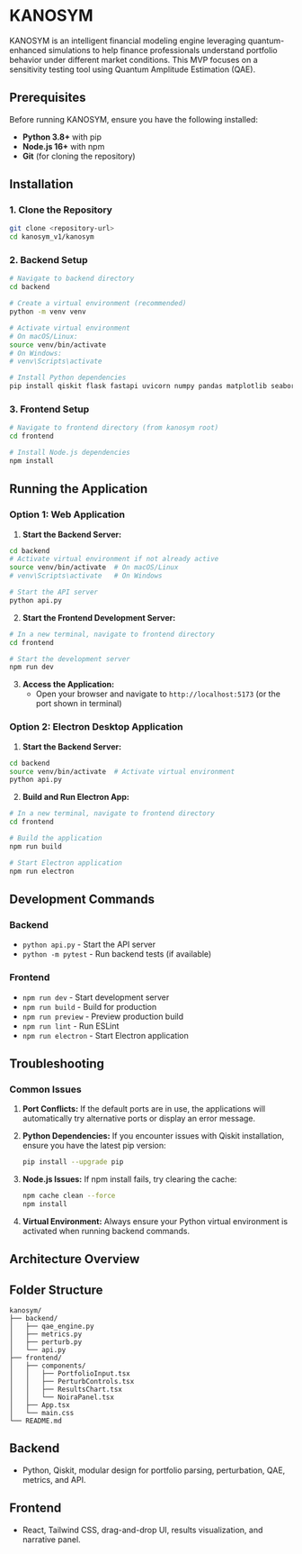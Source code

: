 # KANOSYM

KANOSYM is an intelligent financial modeling engine leveraging quantum-enhanced simulations to help finance professionals understand portfolio behavior under different market conditions. This MVP focuses on a sensitivity testing tool using Quantum Amplitude Estimation (QAE).

## Prerequisites

Before running KANOSYM, ensure you have the following installed:

- **Python 3.8+** with pip
- **Node.js 16+** with npm
- **Git** (for cloning the repository)

## Installation

### 1. Clone the Repository
```bash
git clone <repository-url>
cd kanosym_v1/kanosym
```

### 2. Backend Setup
```bash
# Navigate to backend directory
cd backend

# Create a virtual environment (recommended)
python -m venv venv

# Activate virtual environment
# On macOS/Linux:
source venv/bin/activate
# On Windows:
# venv\Scripts\activate

# Install Python dependencies
pip install qiskit flask fastapi uvicorn numpy pandas matplotlib seaborn
```

### 3. Frontend Setup
```bash
# Navigate to frontend directory (from kanosym root)
cd frontend

# Install Node.js dependencies
npm install
```

## Running the Application

### Option 1: Web Application

1. **Start the Backend Server:**
```bash
cd backend
# Activate virtual environment if not already active
source venv/bin/activate  # On macOS/Linux
# venv\Scripts\activate   # On Windows

# Start the API server
python api.py
```

2. **Start the Frontend Development Server:**
```bash
# In a new terminal, navigate to frontend directory
cd frontend

# Start the development server
npm run dev
```

3. **Access the Application:**
   - Open your browser and navigate to `http://localhost:5173` (or the port shown in terminal)

### Option 2: Electron Desktop Application

1. **Start the Backend Server:**
```bash
cd backend
source venv/bin/activate  # Activate virtual environment
python api.py
```

2. **Build and Run Electron App:**
```bash
# In a new terminal, navigate to frontend directory
cd frontend

# Build the application
npm run build

# Start Electron application
npm run electron
```

## Development Commands

### Backend
- `python api.py` - Start the API server
- `python -m pytest` - Run backend tests (if available)

### Frontend
- `npm run dev` - Start development server
- `npm run build` - Build for production
- `npm run preview` - Preview production build
- `npm run lint` - Run ESLint
- `npm run electron` - Start Electron application

## Troubleshooting

### Common Issues

1. **Port Conflicts:** If the default ports are in use, the applications will automatically try alternative ports or display an error message.

2. **Python Dependencies:** If you encounter issues with Qiskit installation, ensure you have the latest pip version:
   ```bash
   pip install --upgrade pip
   ```

3. **Node.js Issues:** If npm install fails, try clearing the cache:
   ```bash
   npm cache clean --force
   npm install
   ```

4. **Virtual Environment:** Always ensure your Python virtual environment is activated when running backend commands.

## Architecture Overview

## Folder Structure

```
kanosym/
├── backend/
│   ├── qae_engine.py
│   ├── metrics.py
│   ├── perturb.py
│   └── api.py
├── frontend/
│   ├── components/
│   │   ├── PortfolioInput.tsx
│   │   ├── PerturbControls.tsx
│   │   ├── ResultsChart.tsx
│   │   └── NoiraPanel.tsx
│   ├── App.tsx
│   └── main.css
└── README.md
```

## Backend
- Python, Qiskit, modular design for portfolio parsing, perturbation, QAE, metrics, and API.

## Frontend
- React, Tailwind CSS, drag-and-drop UI, results visualization, and narrative panel.
